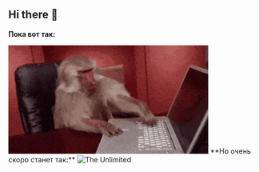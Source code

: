 ## Hi there 👋

**Пока вот так:**

<img src="https://github.com/baktusya/baktusya/blob/main/apeing-ape.gif" alt="The Unlimited" width="400">
**Но очень скоро станет так:**

<img src="https://github.com/baktusya/baktusya/blob/main/haxor.gif" alt="The Unlimited" width="400">
